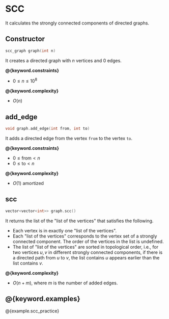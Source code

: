 # SCC

It calculates the strongly connected components of directed graphs.

## Constructor

```cpp
scc_graph graph(int n)
```

It creates a directed graph with $n$ vertices and $0$ edges.

**@{keyword.constraints}**

- $0 \leq n \leq 10^8$

**@{keyword.complexity}**

- $O(n)$

## add_edge

```cpp
void graph.add_edge(int from, int to)
```

It adds a directed edge from the vertex `from` to the vertex `to`.

**@{keyword.constraints}**

- $0 \leq \mathrm{from} \lt n$
- $0 \leq \mathrm{to} \lt n$

**@{keyword.complexity}**

- $O(1)$ amortized

## scc

```cpp
vector<vector<int>> graph.scc()
```

It returns the list of the "list of the vertices" that satisfies the following.

- Each vertex is in exactly one "list of the vertices".
- Each "list of the vertices" corresponds to the vertex set of a strongly connected component. The order of the vertices in the list is undefined.
- The list of "list of the vertices" are sorted in topological order, i.e., for two vertices $u, v$ in different strongly connected components, if there is a directed path from $u$ to $v$, the list contains $u$ appears earlier than the list contains $v$.

**@{keyword.complexity}**

- $O(n + m)$, where $m$ is the number of added edges.

## @{keyword.examples}

@{example.scc_practice}
